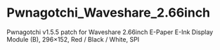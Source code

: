 # Pwnagotchi_Waveshare_2.66inch
Pwnagotchi v1.5.5 patch for Waveshare 2.66inch E-Paper E-Ink Display Module (B), 296×152, Red / Black / White, SPI
